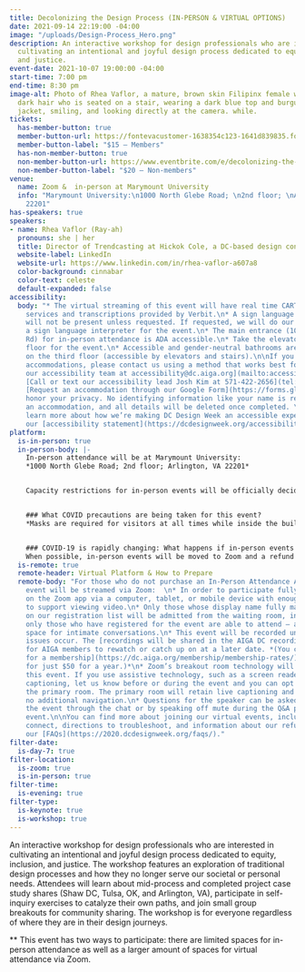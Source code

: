 ```yaml
---
title: Decolonizing the Design Process (IN-PERSON & VIRTUAL OPTIONS)
date: 2021-09-14 22:19:00 -04:00
image: "/uploads/Design-Process_Hero.png"
description: An interactive workshop for design professionals who are interested in
  cultivating an intentional and joyful design process dedicated to equity, inclusion,
  and justice.
event-date: 2021-10-07 19:00:00 -04:00
start-time: 7:00 pm
end-time: 8:30 pm
image-alt: Photo of Rhea Vaflor, a mature, brown skin Filipinx female with medium-length
  dark hair who is seated on a stair, wearing a dark blue top and burgundy colored
  jacket, smiling, and looking directly at the camera. while.
tickets:
  has-member-button: true
  member-button-url: https://fontevacustomer-1638354c123-1641d839835.force.com/services/oauth2/authorize?client_id=3MVG9nthuDc9owbcOq7_07W.HriOQQPWTbMkrpOla.ajDQlTHf4_uby_mhwylcX.mJBU2O2SppTiZMS0J_HJd&response_type=code&redirect_uri=https://ikit.aiga.org/ikit_national_util/ikit-national-util-sso-redirect/&state=https%3A%2F%2Fdc.aiga.org%2Fevent%2Fdecolonizing-the-design-process-in-person-virtual-options%2F%3Fredirect_source%3Deventbrite_register
  member-button-label: "$15 — Members"
  has-non-member-button: true
  non-member-button-url: https://www.eventbrite.com/e/decolonizing-the-design-process-in-person-virtual-options-tickets-170499428380
  non-member-button-label: "$20 — Non-members"
venue:
  name: Zoom &  in-person at Marymount University
  info: "Marymount University:\n1000 North Glebe Road; \n2nd floor; \nArlington, VA
    22201"
has-speakers: true
speakers:
- name: Rhea Vaflor (Ray-ah)
  pronouns: she | her
  title: Director of Trendcasting at Hickok Cole, a DC-based design consultancy
  website-label: LinkedIn
  website-url: https://www.linkedin.com/in/rhea-vaflor-a607a8
  color-background: cinnabar
  color-text: celeste
  default-expanded: false
accessibility:
  body: "* The virtual streaming of this event will have real time CART (live captioning)
    services and transcriptions provided by Verbit.\n* A sign language interpreter
    will not be present unless requested. If requested, we will do our best to employ
    a sign language interpreter for the event.\n* The main entrance (1000 N. Glebe
    Rd) for in-person attendance is ADA accessible.\n* Take the elevator to the second
    floor for the event.\n* Accessible and gender-neutral bathrooms are available
    on the third floor (accessible by elevators and stairs).\n\nIf you need any additional
    accommodations, please contact us using a method that works best for you:\n* [Email
    our accessibility team at accessibility@dc.aiga.org](mailto:accessibility@dc.aiga.org).\n*
    [Call or text our accessibility lead Josh Kim at 571-422-2656](tel:571-422-2656).\n*
    [Request an accommodation through our Google Form](https://forms.gle/VTys8LzewYs2isUm7).\n\nWe
    honor your privacy. No identifying information like your name is required to request
    an accommodation, and all details will be deleted once completed. \n\nYou can
    learn more about how we’re making DC Design Week an accessible experience by visiting
    our [accessibility statement](https://dcdesignweek.org/accessibility/)."
platform:
  is-in-person: true
  in-person-body: |-
    In-person attendance will be at Marymount University:
    *1000 North Glebe Road; 2nd floor; Arlington, VA 22201*


    Capacity restrictions for in-person events will be officially decided about two weeks out from DCDW and posted on the specific event pages in order to follow the latest CDC guidance.


    ### What COVID precautions are being taken for this event?
    *Masks are required for visitors at all times while inside the building, regardless of vaccination status.*


    ### COVID-19 is rapidly changing: What happens if in-person events need to be cancelled?
    When possible, in-person events will be moved to Zoom and a refund should not be expected. If an event is canceled in its entirety a refund will be issued. In either scenario you will be notified immediately.
  is-remote: true
  remote-header: Virtual Platform & How to Prepare
  remote-body: "For those who do not purchase an In-Person Attendance Add-On, the
    event will be streamed via Zoom:  \n* In order to participate fully, plan to join
    on the Zoom app via a computer, tablet, or mobile device with enough bandwidth
    to support viewing video.\n* Only those whose display name fully matches the name
    on our registration list will be admitted from the waiting room, in order to ensure
    only those who have registered for the event are able to attend — and to create
    space for intimate conversations.\n* This event will be recorded unless technical
    issues occur. The [recordings will be shared in the AIGA DC recordings archive](https://dc.aiga.org/introducing-the-aiga-dc-event-recordings-archive/)
    for AIGA members to rewatch or catch up on at a later date. *(You can [register
    for a membership](https://dc.aiga.org/membership/membership-rates/) on our website
    for just $50 for a year.)*\n* Zoom’s breakout room technology will be used for
    this event. If you use assistive technology, such as a screen reader or need live
    captioning, let us know before or during the event and you can opt to stay in
    the primary room. The primary room will retain live captioning and will require
    no additional navigation.\n* Questions for the speaker can be asked live during
    the event through the chat or by speaking off mute during the Q&A portion of the
    event.\n\nYou can find more about joining our virtual events, including how to
    connect, directions to troubleshoot, and information about our refund policy in
    our [FAQs](https://2020.dcdesignweek.org/faqs/)."
filter-date:
  is-day-7: true
filter-location:
  is-zoom: true
  is-in-person: true
filter-time:
  is-evening: true
filter-type:
  is-keynote: true
  is-workshop: true
---
```


An interactive workshop for design professionals who are interested in cultivating an intentional and joyful design process dedicated to equity, inclusion, and justice. The workshop features an exploration of traditional design processes and how they no longer serve our societal or personal needs. Attendees will learn about  mid-process and completed project case study shares (Shaw DC, Tulsa, OK, and Arlington, VA), participate in self-inquiry exercises to catalyze their  own paths, and join small group breakouts for community sharing. The workshop is for everyone regardless of where they are in their design journeys. 

** This event has two ways to participate: there are limited spaces for in-person attendance as well as a larger amount of spaces for virtual attendance via Zoom.
